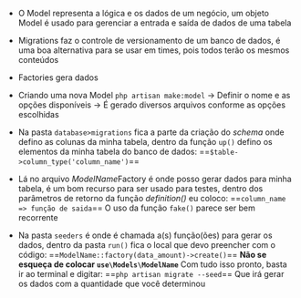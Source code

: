 - O Model representa a lógica e os dados de um negócio, um objeto Model é usado para gerenciar a entrada e saída de dados de uma tabela
- Migrations faz o controle de versionamento de um banco de dados, é uma boa alternativa para se usar em times, pois todos terão os mesmos conteúdos
- Factories gera dados

- Criando uma nova Model
	`php artisan make:model`
		-> Definir o nome e as opções disponíveis
		-> É gerado diversos arquivos conforme as opções escolhidas
- Na pasta `database>migrations` fica a parte da criação do _schema_ onde defino as colunas da minha tabela, dentro da função `up()` defino os elementos da minha tabela do banco de dados:
	==`$table->column_type('column_name')`==
- Lá no arquivo *ModelName*Factory é onde posso gerar dados para minha tabela, é um bom recurso para ser usado para testes, dentro dos parâmetros de retorno da função _definition()_ eu coloco:
	==`column_name => função de saida`==
	O uso da função `fake()` parece ser bem recorrente
- Na pasta `seeders` é onde é chamada a(s) função(ões) para gerar os dados, dentro da pasta `run()` fica o local que devo preencher com o código:
	==`ModelName::factory(data_amount)->create()`==
		**Não se esqueça de colocar `use\Models\ModelName`**
	Com tudo isso pronto, basta ir ao terminal e digitar:
		==`php artisan migrate --seed`==
	Que irá gerar os dados com a quantidade que você determinou

